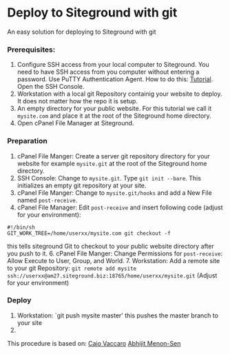 # Deploy to Siteground with git
An easy solution for deploying to Siteground with git

### Prerequisites:
1. Configure SSH access from your local computer to Siteground. You need to have SSH access from you computer without entering a password. Use PuTTY Authentication Agent. How to do this: [Tutorial](https://www.siteground.com/tutorials/ssh/). Open the SSH Console.
2. Workstation with a local git Repository containig your website to deploy. It does not matter how the repo it is setup.
3. An empty directory for your public website. For this tutorial we call it `mysite.com` and place it at the root of the Siteground home directory.
3. Open cPanel File Manager at Siteground.

### Preparation
1. cPanel File Manger: Create a server git repository directory for your website for example `mysite.git` at the root of the Siteground home directory.
3. SSH Console: Change to `mysite.git`. Type `git init --bare`. This initializes an empty git repository at your site.
4. cPanel File Manger: Change to `mysite.git/hooks` and add a New File named `post-receive`.
5. cPanel File Manager: Edit `post-receive` and insert following code (adjust for your environment):
```
#!/bin/sh
GIT_WORK_TREE=/home/userxx/mysite.com git checkout -f
```
this tells siteground Git to checkout to your public website directory after you push to it.
6. cPanel File Manger: Change Permissions for `post-receive`: Allow Execute to User, Group, and World.
7. Workstation: Add a remote site to your git Repository: `git remote add mysite ssh://userxx@am27.siteground.biz:18765/home/userxx/mysite.git` (Adjust for your environment)

### Deploy
1. Workstation: `git push mysite master' this pushes the master branch to your site
2. 

This procedure is based on:
[Caio Vaccaro](https://www.digitalocean.com/community/tutorials/how-to-set-up-automatic-deployment-with-git-with-a-vps)
[Abhijit Menon-Sen ](http://toroid.org/git-website-howto)
